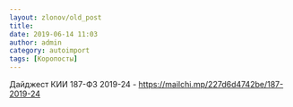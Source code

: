 ```yaml
---
layout: zlonov/old_post
title: 
date: 2019-06-14 11:03
author: admin
category: autoimport
tags: [Коропосты]
---
```


Дайджест КИИ 187-ФЗ 2019-24 - <a href="https://mailchi.mp/227d6d4742be/187-2019-24">https://mailchi.mp/227d6d4742be/187-2019-24</a>

